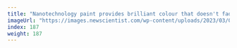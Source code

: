 ```yaml
---
title: "Nanotechnology paint provides brilliant colour that doesn't fade"
imageUrl: "https://images.newscientist.com/wp-content/uploads/2023/03/08152419/SEI_147407062.jpg?width=600"
index: 187
weight: 187
---
```

